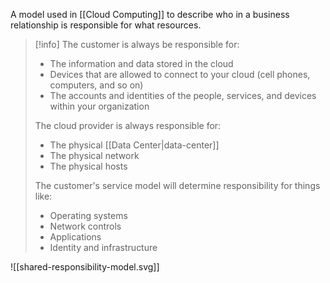 A model used in [[Cloud Computing]] to describe who in a business relationship is responsible for what resources.
> [!info]
> The customer is always be responsible for:
>- The information and data stored in the cloud
>- Devices that are allowed to connect to your cloud (cell phones, computers, and so on)
>- The accounts and identities of the people, services, and devices within your organization
>
>The cloud provider is always responsible for:
>- The physical [[Data Center|data-center]]
>- The physical network
>- The physical hosts
>
>The customer's service model will determine responsibility for things like:
>- Operating systems
>- Network controls
>- Applications
>- Identity and infrastructure

![[shared-responsibility-model.svg]]